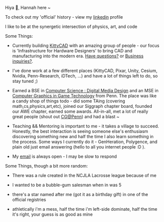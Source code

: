 Hiya 👋, Hannah here ~

To check out my 'official' history - view my [linkedin](https://linkedin.com/in/hannah-bollar) profile

I like to be at the synergetic intersection of physics, art, and code

Some Things:

- Currently building [KittyCAD](https://kittycad.io) with an amazing group of people - our focus is 'Infrastructure for Hardware Designers' to bring CAD and manufacturing into the modern era. [Have questions?](kittycad@hannahbollar.com) or [Business inquiries?](mailto:hannah@kittycad.io).

- I've done work at a few different places (KittyCAD, Pixar, Unity, Cesium, Nvidia, Penn-Research, iDTech, ...) and have a lot of things left to do, so stay tuned ;)

- Earned a BSE in [Computer Science : Digital Media Design](https://catalog.upenn.edu/undergraduate/programs/digital-media-design-bse/) and an MSE in [Computer Graphics in Game Technology](https://www.cis.upenn.edu/graduate/program-offerings/mse-in-computer-graphics-and-game-technology/) from Penn. The place was like a candy shop of things todo - did some TAing (covering math,cs,physics,art,etc), joined our Siggraph chapter board, founded our AWE chapter, earned some awards. All-in-all, met a lot of really great people (shout out [CG@Penn](cg.cis.upenn.edu)) and had a blast ~

- Teaching && Mentoring is important to me - it takes a village to succeed. Honestly, the best interaction is seeing someone else's enthusiasm discovering something new and half the time I also learn something in the process. Some ways I currently do it - GenHeration, Polygence, and plain old just email answering (hello to all you internet people :D ).

- My [email](mailto:hiya@hanbo.dev) is always open - I may be slow to respond

Some Things, though a bit more random:

- There was a rule created in the NCJLA Lacrosse league because of me

- I wanted to be a bubble-gum salesman when in was 5

- there's a star named after me (got it as a birthday gift) in one of the official registries

- athletically i'm a mess, half the time i'm left-side dominate, half the time it's right, your guess is as good as mine

